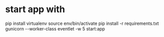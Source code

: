 # start app with
pip install virtualenv
source env/bin/activate
pip install -r requirements.txt
gunicorn --worker-class eventlet -w 5 start:app